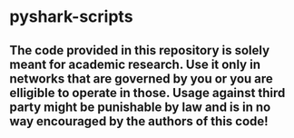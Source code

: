 # pyshark-scripts

## The code provided in this repository is solely meant for academic research. Use it only in networks that are governed by you or you are elligible to operate in those. Usage against third party might be punishable by law and is in no way encouraged by the authors of this code!

